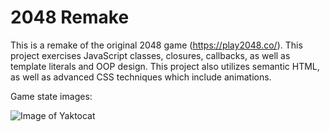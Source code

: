 # 2048 Remake

This is a remake of the original 2048 game (https://play2048.co/). This project exercises JavaScript classes, closures, callbacks, as well as template literals and OOP design. This project also utilizes semantic HTML, as well as advanced CSS techniques which include animations. 

Game state images: 

![Image of Yaktocat](https://octodex.github.com/images/yaktocat.png)

